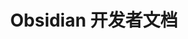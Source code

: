 ---
  layout: home
  title: Obsidian 开发者文档
  hero:
    image: 
      src: /logo.svg
      alt: Obsidian
    name: Obsidian
    text: 开发者文档
    tagline: 基于Obsidian官方开发者文档翻译，包括插件和主题开发两部分，方便使用查阅。
    actions:
    - theme: brand
      text: 开始使用
      link: /zh/home
    - theme: alt
      text: 官方文档
      link: https://docs.obsidian.md/Home
    - theme: alt
      text: GitHub
      link: https://github.com/Raistlind/obsidian-dev-docs-zh.git
  features:
  - title: 插件开发
    details: 包括编辑器、UI、发布方法以及相关案例。
    link: /zh/home
    linkText: 了解更多
  - title: 主题开发
    details: 包括Obsidian应用主题开发和Publish网站主题开发。
    link: /zh/home
    linkText: 了解更多
  - title: 关于翻译
    details: 本文档翻译自Obsidian官方开发者文档，用于个人学习，同时也希望分享出来对其它同学有所帮助。由于本人能力有限，如有翻译不当处还请谅解。方便的话可以在github上提issue告知我修正。感谢大家！
    link: /zh/about
    linkText: 了解更多
    

---